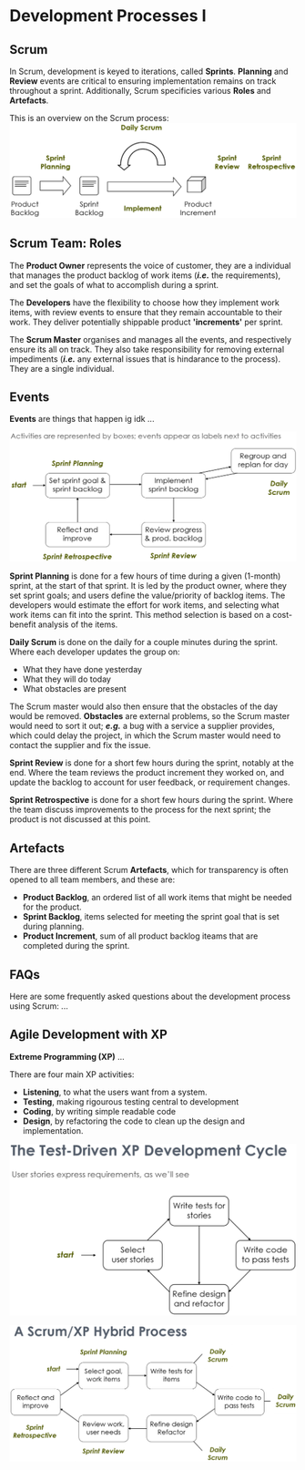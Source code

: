 # Development Processes I

## Scrum
In Scrum, development is keyed to iterations, called **Sprints**. **Planning** and **Review** events are critical to ensuring implementation remains on track throughout a sprint. Additionally, Scrum specificies various **Roles** and **Artefacts**.

This is an overview on the Scrum process:
![alt text](image.png)

## Scrum Team: Roles
The **Product Owner** represents the voice of customer, they are a individual that manages the product backlog of work items (***i.e.*** the requirements), and set the goals of what to accomplish during a sprint.

The **Developers** have the flexibility to choose how they implement work items, with review events to ensure that they remain accountable to their work. They deliver potentially shippable product **'increments'** per sprint.

The **Scrum Master** organises and manages all the events, and respectively ensure its all on track. They also take responsibility for removing external impediments (***i.e.*** any external issues that is hindarance to the process). They are a single individual.

## Events
**Events** are things that happen ig idk ...

![alt text](image-1.png)

**Sprint Planning** is done for a few hours of time during a given (1-month) sprint, at the start of that sprint. It is led by the product owner, where they set sprint goals; and users define the value/priority of backlog items. The developers would estimate the effort for work items, and selecting what work items can fit into the sprint. This method selection is based on a cost-benefit analysis of the items.

**Daily Scrum** is done on the daily for a couple minutes during the sprint. Where each developer updates the group on:
* What they have done yesterday
* What they will do today
* What obstacles are present

The Scrum master would also then ensure that the obstacles of the day would be removed. **Obstacles** are external problems, so the Scrum master would need to sort it out; ***e.g.*** a bug with a service a supplier provides, which could delay the project, in which the Scrum master would need to contact the supplier and fix the issue.

**Sprint Review** is done for a short few hours during the sprint, notably at the end. Where the team reviews the product increment they worked on, and update the backlog to account for user feedback, or requirement changes.

**Sprint Retrospective** is done for a short few hours during the sprint. Where the team discuss improvements to the process for the next sprint; the product is not discussed at this point.

## Artefacts
There are three different Scrum **Artefacts**, which for transparency is often opened to all team members, and these are:
* **Product Backlog**, an ordered list of all work items that might be needed for the product.
* **Sprint Backlog**, items selected for meeting the sprint goal that is set during planning.
* **Product Increment**, sum of all product backlog iteams that are completed during the sprint.

## FAQs
Here are some frequently asked questions about the development process using Scrum:
...

## Agile Development with XP
**Extreme Programming (XP)** ...

There are four main XP activities:
* **Listening**, to what the users want from a system.
* **Testing**, making rigourous testing central to development
* **Coding**, by writing simple readable code
* **Design**, by refactoring the code to clean up the design and implementation.

![alt text](image-2.png)

![alt text](image-3.png)
